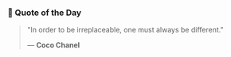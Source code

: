 ### 💭 Quote of the Day

> "In order to be irreplaceable, one must always be different."
>
> — **Coco Chanel**

